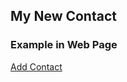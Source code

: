 ## My New Contact

### Example in Web Page  

[Add Contact](https://raguirregiraldo.github.io/social-network/)

